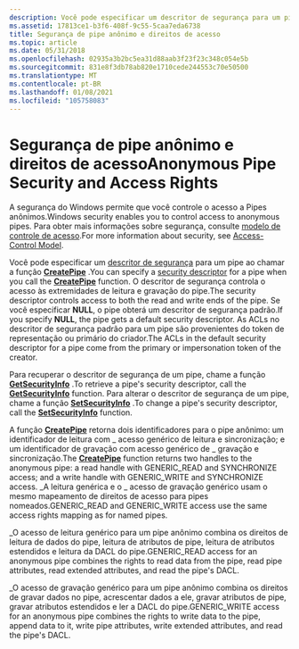 ```yaml
---
description: Você pode especificar um descritor de segurança para um pipe anônimo ao chamar a função CreatePipe. O descritor de segurança controla o acesso às extremidades de leitura e gravação do pipe.
ms.assetid: 17813ce1-b3f6-408f-9c55-5caa7eda6738
title: Segurança de pipe anônimo e direitos de acesso
ms.topic: article
ms.date: 05/31/2018
ms.openlocfilehash: 02935a3b2bc5ea31d88aab3f23f23c348c054e5b
ms.sourcegitcommit: 831e8f3db78ab820e1710cede244553c70e50500
ms.translationtype: MT
ms.contentlocale: pt-BR
ms.lasthandoff: 01/08/2021
ms.locfileid: "105758083"
---
```

# <a name="anonymous-pipe-security-and-access-rights"></a><span data-ttu-id="40053-104">Segurança de pipe anônimo e direitos de acesso</span><span class="sxs-lookup"><span data-stu-id="40053-104">Anonymous Pipe Security and Access Rights</span></span>

<span data-ttu-id="40053-105">A segurança do Windows permite que você controle o acesso a Pipes anônimos.</span><span class="sxs-lookup"><span data-stu-id="40053-105">Windows security enables you to control access to anonymous pipes.</span></span> <span data-ttu-id="40053-106">Para obter mais informações sobre segurança, consulte [modelo de controle de acesso](/windows/desktop/SecAuthZ/access-control-model).</span><span class="sxs-lookup"><span data-stu-id="40053-106">For more information about security, see [Access-Control Model](/windows/desktop/SecAuthZ/access-control-model).</span></span>

<span data-ttu-id="40053-107">Você pode especificar um [descritor de segurança](/windows/desktop/SecAuthZ/security-descriptors) para um pipe ao chamar a função [**CreatePipe**](/windows/win32/api/namedpipeapi/nf-namedpipeapi-createpipe) .</span><span class="sxs-lookup"><span data-stu-id="40053-107">You can specify a [security descriptor](/windows/desktop/SecAuthZ/security-descriptors) for a pipe when you call the [**CreatePipe**](/windows/win32/api/namedpipeapi/nf-namedpipeapi-createpipe) function.</span></span> <span data-ttu-id="40053-108">O descritor de segurança controla o acesso às extremidades de leitura e gravação do pipe.</span><span class="sxs-lookup"><span data-stu-id="40053-108">The security descriptor controls access to both the read and write ends of the pipe.</span></span> <span data-ttu-id="40053-109">Se você especificar **NULL**, o pipe obterá um descritor de segurança padrão.</span><span class="sxs-lookup"><span data-stu-id="40053-109">If you specify **NULL**, the pipe gets a default security descriptor.</span></span> <span data-ttu-id="40053-110">As ACLs no descritor de segurança padrão para um pipe são provenientes do token de representação ou primário do criador.</span><span class="sxs-lookup"><span data-stu-id="40053-110">The ACLs in the default security descriptor for a pipe come from the primary or impersonation token of the creator.</span></span>

<span data-ttu-id="40053-111">Para recuperar o descritor de segurança de um pipe, chame a função [**GetSecurityInfo**](/windows/desktop/api/aclapi/nf-aclapi-getsecurityinfo) .</span><span class="sxs-lookup"><span data-stu-id="40053-111">To retrieve a pipe's security descriptor, call the [**GetSecurityInfo**](/windows/desktop/api/aclapi/nf-aclapi-getsecurityinfo) function.</span></span> <span data-ttu-id="40053-112">Para alterar o descritor de segurança de um pipe, chame a função [**SetSecurityInfo**](/windows/desktop/api/aclapi/nf-aclapi-setsecurityinfo) .</span><span class="sxs-lookup"><span data-stu-id="40053-112">To change a pipe's security descriptor, call the [**SetSecurityInfo**](/windows/desktop/api/aclapi/nf-aclapi-setsecurityinfo) function.</span></span>

<span data-ttu-id="40053-113">A função [**CreatePipe**](/windows/win32/api/namedpipeapi/nf-namedpipeapi-createpipe) retorna dois identificadores para o pipe anônimo: um identificador de leitura com \_ acesso genérico de leitura e sincronização; e um identificador de gravação com acesso genérico de \_ gravação e sincronização.</span><span class="sxs-lookup"><span data-stu-id="40053-113">The [**CreatePipe**](/windows/win32/api/namedpipeapi/nf-namedpipeapi-createpipe) function returns two handles to the anonymous pipe: a read handle with GENERIC\_READ and SYNCHRONIZE access; and a write handle with GENERIC\_WRITE and SYNCHRONIZE access.</span></span> <span data-ttu-id="40053-114">\_A leitura genérica e o \_ acesso de gravação genérico usam o mesmo mapeamento de direitos de acesso para pipes nomeados.</span><span class="sxs-lookup"><span data-stu-id="40053-114">GENERIC\_READ and GENERIC\_WRITE access use the same access rights mapping as for named pipes.</span></span>

<span data-ttu-id="40053-115">\_O acesso de leitura genérico para um pipe anônimo combina os direitos de leitura de dados do pipe, leitura de atributos de pipe, leitura de atributos estendidos e leitura da DACL do pipe.</span><span class="sxs-lookup"><span data-stu-id="40053-115">GENERIC\_READ access for an anonymous pipe combines the rights to read data from the pipe, read pipe attributes, read extended attributes, and read the pipe's DACL.</span></span>

<span data-ttu-id="40053-116">\_O acesso de gravação genérico para um pipe anônimo combina os direitos de gravar dados no pipe, acrescentar dados a ele, gravar atributos de pipe, gravar atributos estendidos e ler a DACL do pipe.</span><span class="sxs-lookup"><span data-stu-id="40053-116">GENERIC\_WRITE access for an anonymous pipe combines the rights to write data to the pipe, append data to it, write pipe attributes, write extended attributes, and read the pipe's DACL.</span></span>

 

 
